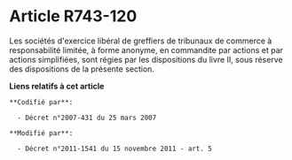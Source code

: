 # Article R743-120

Les sociétés d'exercice libéral de greffiers de tribunaux de commerce à responsabilité limitée, à forme anonyme, en
commandite par actions et par actions simplifiées, sont régies par les dispositions du livre II, sous réserve des
dispositions de la présente section.

**Liens relatifs à cet article**

	**Codifié par**:

	  - Décret n°2007-431 du 25 mars 2007

	**Modifié par**:

	  - Décret n°2011-1541 du 15 novembre 2011 - art. 5
